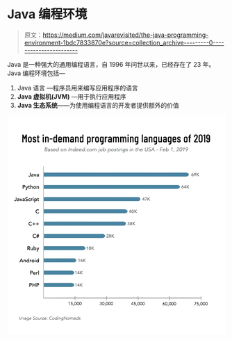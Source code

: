 # Java 编程环境

> 原文：<https://medium.com/javarevisited/the-java-programming-environment-1bdc7833870e?source=collection_archive---------0----------------------->

Java 是一种强大的通用编程语言，自 1996 年问世以来，已经存在了 23 年。Java 编程环境包括—

1.  Java 语言 —程序员用来编写应用程序的语言
2.  **Java 虚拟机(JVM)** —用于执行应用程序
3.  **Java 生态系统**——为使用编程语言的开发者提供额外的价值

![](img/a24554322aae7be57e45b9b6efeb9e71.png)